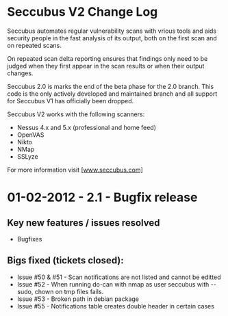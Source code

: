 Seccubus V2 Change Log
======================
Seccubus automates regular vulnerability scans with vrious tools and aids 
security people in the fast analysis of its output, both on the first scan and 
on repeated scans.

On repeated scan delta reporting ensures that findings only need to be judged 
when they first appear in the scan results or when their output changes.

Seccubus 2.0 is marks the end of the beta phase for the 2.0 branch.
This code is the only actively developed and maintained branch and all support 
for Seccubus V1 has officially been dropped. 

Seccubus V2 works with the following scanners:
* Nessus 4.x and 5.x (professional and home feed)
* OpenVAS
* Nikto 
* NMap
* SSLyze

For more information visit [www.seccubus.com]

01-02-2012 - 2.1 - Bugfix release
=================================

Key new features / issues resolved
----------------------------------
* Bugfixes

Bigs fixed (tickets closed):
----------------------------
* Issue #50 & #51 - Scan notifications are not listed and cannot be editted
* Issue #52 - When running do-can with nmap as user seccubus with --sudo, chown on tmp files fails.
* Issue #53 - Broken path in debian package
* Issue #55 - Notifications table creates double header in certain cases
